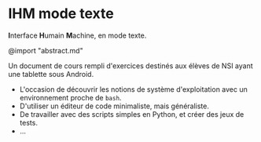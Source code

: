# IHM mode texte

**I**nterface **H**umain **M**achine, en mode texte.

@import "abstract.md"


Un document de cours rempli d'exercices destinés aux élèves de NSI ayant une tablette sous Android.

* L'occasion de découvrir les notions de système d'exploitation avec un environnement proche de `bash`.
* D'utiliser un éditeur de code minimaliste, mais  généraliste.
* De travailler avec des scripts simples en Python, et créer des jeux de tests.
* ...


